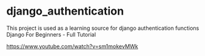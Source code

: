 # django_authentication
This project is used as a learning source for django authentication functions
Django For Beginners - Full Tutorial

https://www.youtube.com/watch?v=sm1mokevMWk

